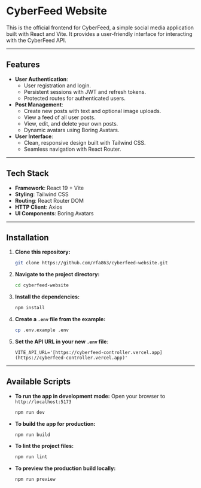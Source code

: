 # CyberFeed Website

This is the official frontend for CyberFeed, a simple social media application built with React and Vite. It provides a user-friendly interface for interacting with the CyberFeed API.

---

## Features

* **User Authentication**:
    * User registration and login.
    * Persistent sessions with JWT and refresh tokens.
    * Protected routes for authenticated users.
* **Post Management**:
    * Create new posts with text and optional image uploads.
    * View a feed of all user posts.
    * View, edit, and delete your own posts.
    * Dynamic avatars using Boring Avatars.
* **User Interface**:
    * Clean, responsive design built with Tailwind CSS.
    * Seamless navigation with React Router.

---

## Tech Stack

* **Framework**: React 19 + Vite
* **Styling**: Tailwind CSS
* **Routing**: React Router DOM
* **HTTP Client**: Axios
* **UI Components**: Boring Avatars

---

## Installation

1.  **Clone this repository:**

    ```bash
    git clone https://github.com/rfa863/cyberfeed-website.git
    ```

2.  **Navigate to the project directory:**

    ```bash
    cd cyberfeed-website
    ```

3.  **Install the dependencies:**

    ```bash
    npm install
    ```

4.  **Create a `.env` file from the example:**

    ```bash
    cp .env.example .env
    ```

5.  **Set the API URL in your new `.env` file**:

    ```
    VITE_API_URL='[https://cyberfeed-controller.vercel.app](https://cyberfeed-controller.vercel.app)'
    ```

---

## Available Scripts

* **To run the app in development mode:**
    Open your browser to `http://localhost:5173`

    ```bash
    npm run dev
    ```

* **To build the app for production:**

    ```bash
    npm run build
    ```

* **To lint the project files:**

    ```bash
    npm run lint
    ```

* **To preview the production build locally:**

    ```bash
    npm run preview
    ```
